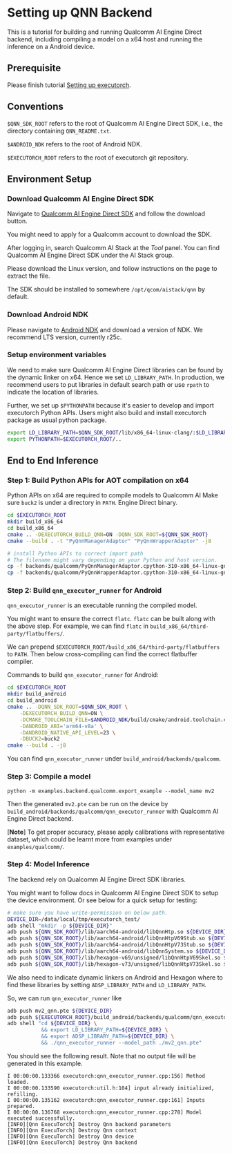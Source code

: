 # Setting up QNN Backend

This is a tutorial for building and running Qualcomm AI Engine Direct backend,
including compiling a model on a x64 host and running the inference
on a Android device.


## Prerequisite

Please finish tutorial [Setting up executorch](../../docs/website/docs/tutorials/00_setting_up_executorch.md).


## Conventions

`$QNN_SDK_ROOT` refers to the root of Qualcomm AI Engine Direct SDK,
i.e., the directory containing `QNN_README.txt`.

`$ANDROID_NDK` refers to the root of Android NDK.

`$EXECUTORCH_ROOT` refers to the root of executorch git repository.


## Environment Setup

### Download Qualcomm AI Engine Direct SDK

Navigate to [Qualcomm AI Engine Direct SDK](https://developer.qualcomm.com/software/qualcomm-ai-engine-direct-sdk) and follow the download button.

You might need to apply for a Qualcomm account to download the SDK.

After logging in, search Qualcomm AI Stack at the *Tool* panel.
You can find Qualcomm AI Engine Direct SDK under the AI Stack group.

Please download the Linux version, and follow instructions on the page to
extract the file.

The SDK should be installed to somewhere `/opt/qcom/aistack/qnn` by default.

### Download Android NDK

Please navigate to [Android NDK](https://developer.android.com/ndk) and download
a version of NDK. We recommend LTS version, currently r25c.

### Setup environment variables

We need to make sure Qualcomm AI Engine Direct libraries can be found by
the dynamic linker on x64. Hence we set `LD_LIBRARY_PATH`. In production,
we recommend users to put libraries in default search path or use `rpath`
to indicate the location of libraries.

Further, we set up `$PYTHONPATH` because it's easier to develop and import executorch Python APIs. Users might also build and install executorch package as usual python package.

```bash
export LD_LIBRARY_PATH=$QNN_SDK_ROOT/lib/x86_64-linux-clang/:$LD_LIBRARY_PATH
export PYTHONPATH=$EXECUTORCH_ROOT/..
```


## End to End Inference

### Step 1: Build Python APIs for AOT compilation on x64

Python APIs on x64 are required to compile models to Qualcomm AI
Make sure `buck2` is under a directory in `PATH`.
Engine Direct binary.

```bash
cd $EXECUTORCH_ROOT
mkdir build_x86_64
cd build_x86_64
cmake .. -DEXECUTORCH_BUILD_QNN=ON -DQNN_SDK_ROOT=${QNN_SDK_ROOT}
cmake --build . -t "PyQnnManagerAdaptor" "PyQnnWrapperAdaptor" -j8

# install Python APIs to correct import path
# The filename might vary depending on your Python and host version.
cp -f backends/qualcomm/PyQnnManagerAdaptor.cpython-310-x86_64-linux-gnu.so $EXECUTORCH_ROOT/backends/qualcomm/python
cp -f backends/qualcomm/PyQnnWrapperAdaptor.cpython-310-x86_64-linux-gnu.so $EXECUTORCH_ROOT/backends/qualcomm/python
```


### Step 2: Build `qnn_executor_runner` for Android

`qnn_executor_runner` is an executable running the compiled model.

You might want to ensure the correct `flatc`. `flatc` can be built along with the above step. For example, we can find `flatc` in `build_x86_64/third-party/flatbuffers/`.

We can prepend `$EXECUTORCH_ROOT/build_x86_64/third-party/flatbuffers` to `PATH`. Then below cross-compiling can find the correct flatbuffer compiler.

Commands to build `qnn_executor_runner` for Android:

```bash
cd $EXECUTORCH_ROOT
mkdir build_android
cd build_android
cmake .. -DQNN_SDK_ROOT=$QNN_SDK_ROOT \
    -DEXECUTORCH_BUILD_QNN=ON \
    -DCMAKE_TOOLCHAIN_FILE=$ANDROID_NDK/build/cmake/android.toolchain.cmake \
    -DANDROID_ABI='arm64-v8a' \
    -DANDROID_NATIVE_API_LEVEL=23 \
    -DBUCK2=buck2
cmake --build . -j8
```

You can find `qnn_executor_runner` under `build_android/backends/qualcomm`.


### Step 3: Compile a model

```
python -m examples.backend.qualcomm.export_example --model_name mv2
```

Then the generated `mv2.pte` can be run on the device by
`build_android/backends/qualcomm/qnn_executor_runner` with Qualcomm AI Engine
Direct backend.

[**Note**] To get proper accuracy, please apply calibrations with representative
dataset, which could be learnt more from examples under `examples/qualcomm/`.


### Step 4: Model Inference

The backend rely on Qualcomm AI Engine Direct SDK libraries.

You might want to follow docs in Qualcomm AI Engine Direct SDK to setup the device environment.
Or see below for a quick setup for testing:

```bash
# make sure you have write-permission on below path.
DEVICE_DIR=/data/local/tmp/executorch_test/
adb shell "mkdir -p ${DEVICE_DIR}"
adb push ${QNN_SDK_ROOT}/lib/aarch64-android/libQnnHtp.so ${DEVICE_DIR}
adb push ${QNN_SDK_ROOT}/lib/aarch64-android/libQnnHtpV69Stub.so ${DEVICE_DIR}
adb push ${QNN_SDK_ROOT}/lib/aarch64-android/libQnnHtpV73Stub.so ${DEVICE_DIR}
adb push ${QNN_SDK_ROOT}/lib/aarch64-android/libQnnSystem.so ${DEVICE_DIR}
adb push ${QNN_SDK_ROOT}/lib/hexagon-v69/unsigned/libQnnHtpV69Skel.so ${DEVICE_DIR}
adb push ${QNN_SDK_ROOT}/lib/hexagon-v73/unsigned/libQnnHtpV73Skel.so ${DEVICE_DIR}
```

We also need to indicate dynamic linkers on Android and Hexagon where to find these libraries
by setting `ADSP_LIBRARY_PATH` and `LD_LIBRARY_PATH`.

So, we can run `qnn_executor_runner` like
```bash
adb push mv2_qnn.pte ${DEVICE_DIR}
adb push ${EXECUTORCH_ROOT}/build_android/backends/qualcomm/qnn_executor_runner ${DEVICE_DIR}
adb shell "cd ${DEVICE_DIR} \
           && export LD_LIBRARY_PATH=${DEVICE_DIR} \
           && export ADSP_LIBRARY_PATH=${DEVICE_DIR} \
           && ./qnn_executor_runner --model_path ./mv2_qnn.pte"
```

You should see the following result.
Note that no output file will be generated in this example.
```
I 00:00:00.133366 executorch:qnn_executor_runner.cpp:156] Method loaded.
I 00:00:00.133590 executorch:util.h:104] input already initialized, refilling.
I 00:00:00.135162 executorch:qnn_executor_runner.cpp:161] Inputs prepared.
I 00:00:00.136768 executorch:qnn_executor_runner.cpp:278] Model executed successfully.
[INFO][Qnn ExecuTorch] Destroy Qnn backend parameters
[INFO][Qnn ExecuTorch] Destroy Qnn context
[INFO][Qnn ExecuTorch] Destroy Qnn device
[INFO][Qnn ExecuTorch] Destroy Qnn backend
```
